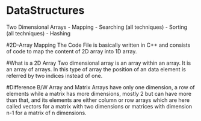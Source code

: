 # DataStructures
Two Dimensional Arrays - Mapping - Searching (all techniques) - Sorting (all techniques) - Hashing 

#2D-Array Mapping 
The Code File is basically written in C++ and consists of code to map the content of 2D array into 1D array.

#What is a 2D Array
Two dimensional array is an array within an array. It is an array of arrays. In this type of array the position of an data element is referred by two indices instead of one.

#Difference B/W Array and Matrix
Arrays have only one dimension, a row of elements while a matrix has more dimensions, mostly 2 but can have more than that, and its elements are either column or row arrays which are here called vectors for a matrix with two dimensions or matrices with dimension n-1 for a matrix of n dimensions.
